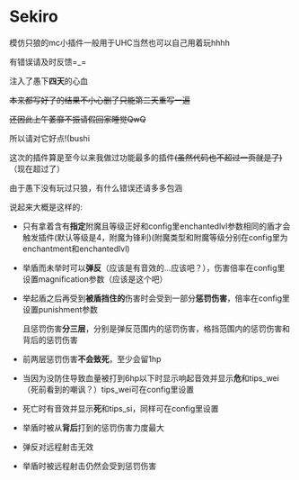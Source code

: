 # Sekiro
模仿只狼的mc小插件一般用于UHC当然也可以自己用着玩hhhh

有错误请及时反馈=_=

注入了愚下**四天**的心血

~~本来都写好了的结果不小心删了只能第二天重写一遍~~

~~还因此上午萎靡不振请假回家睡觉QwQ~~

所以请对它好点!(bushi

这次的插件算是至今以来我做过功能最多的插件~~(虽然代码也不超过一页就是了)~~（现在超过了）

由于愚下没有玩过只狼，有什么错误还请多多包涵

说起来大概是这样的:

- 只有拿着含有**指定**附魔且等级正好和config里enchantedlvl参数相同的盾才会触发插件(默认等级是4，附魔为锋利)(附魔类型和附魔等级分别在config里为enchantment和enchantedlvl)

- 举盾而未举时可以**弹反**（应该是有音效的...应该吧？），伤害倍率在config里设置magnification参数（应该是这个吧）

- 举起盾之后再受到**被盾挡住的**伤害时会受到一部分**惩罚伤害**，倍率在config里设置punishment参数

  且惩罚伤害**分三层**，分别是弹反范围内的惩罚伤害，格挡范围内的惩罚伤害和背后的惩罚伤害

- 前两层惩罚伤害**不会致死**，至少会留1hp

- 当因为没防住导致血量被打到6hp以下时显示响起音效并显示**危**和tips_wei（死前看到的嘲讽？）tips_wei可在config里设置

- 死亡时有音效并显示**死**和tips_si，同样可在config里设置

- 举盾时被从**背后**打到的惩罚伤害力度最大

- 弹反对远程射击无效

- 举盾时被远程射击仍然会受到惩罚伤害
